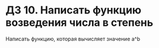# ДЗ 10. Написать функцию возведения числа в степень

Написать функцию, которая вычисляет значение а^b